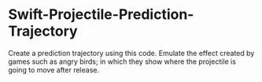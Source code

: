 # Swift-Projectile-Prediction-Trajectory
Create a prediction trajectory using this code. Emulate the effect created by games such as angry birds; in which they show where the projectile is going to move after release.
